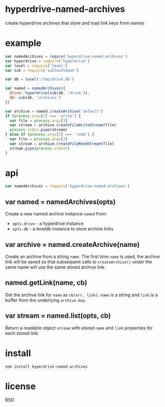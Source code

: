 # hyperdrive-named-archives

create hyperdrive archives that store and load link keys from names

# example

``` js
var namedArchives = requre('hyperdrive-named-archives')
var hyperdrive = require('hyperdrive')
var level = require('level')
var sub = require('subleveldown')

var db = level('/tmp/drive.db')

var named = namedArchives({
  drive: hyperdrive(sub(db, 'drive')),
  db: sub(db, 'archives')
})

var archive = named.createArchive('default')
if (process.argv[2] === 'write') {
  var file = process.argv[3]
  var stream = archive.createFileWriteStream(file)
  process.stdin.pipe(stream)
} else if (process.argv[2] === 'read') {
  var file = process.argv[3]
  var stream = archive.createFileReadStream(file)
  stream.pipe(process.stdout)
}
```

# api

``` js
var namedArchives = require('hyperdrive-named-archives')
```

## var named = namedArchives(opts)

Create a new named archive instance `named` from:

* `opts.drive` - a hyperdrive instance
* `opts.db` - a leveldb instance to store archive links

## var archive = named.createArchive(name)

Create an archive from a string `name`. The first time `name` is used, the
archive link will be saved so that subsequent calls to `createArchive()` under
the same name will use the same stored archive link.

## named.getLink(name, cb)

Get the archive link for `name` as `cb(err, link)`. `name` is a string and
`link` is a buffer from the underlying `archive.key`.

## var stream = named.list(opts, cb)

Return a readable object `stream` with stored `name` and `link` properties for
each stored link.

# install

```
npm install hyperdrive-named-archives
```

# license

BSD
